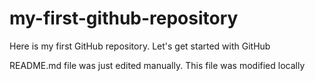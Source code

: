 # my-first-github-repository
Here is my first GitHub repository. Let's get started with GitHub

README.md file was just edited manually. This file was modified locally

